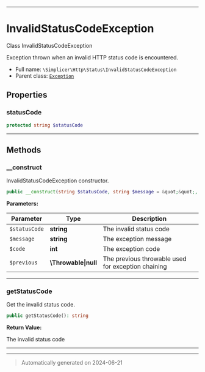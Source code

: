 ***

# InvalidStatusCodeException

Class InvalidStatusCodeException

Exception thrown when an invalid HTTP status code is encountered.

* Full name: `\Simplicer\Http\Status\InvalidStatusCodeException`
* Parent class: [`Exception`](../../../Exception.md)



## Properties


### statusCode



```php
protected string $statusCode
```






***

## Methods


### __construct

InvalidStatusCodeException constructor.

```php
public __construct(string $statusCode, string $message = &quot;&quot;, int $code, \Throwable|null $previous = null): mixed
```








**Parameters:**

| Parameter | Type | Description |
|-----------|------|-------------|
| `$statusCode` | **string** | The invalid status code |
| `$message` | **string** | The exception message |
| `$code` | **int** | The exception code |
| `$previous` | **\Throwable&#124;null** | The previous throwable used for exception chaining |





***

### getStatusCode

Get the invalid status code.

```php
public getStatusCode(): string
```









**Return Value:**

The invalid status code




***


***
> Automatically generated on 2024-06-21
